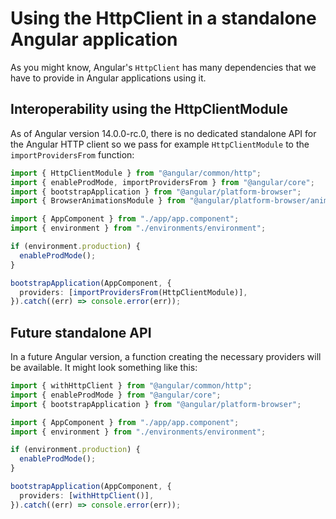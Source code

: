 # Using the HttpClient in a standalone Angular application

As you might know, Angular's `HttpClient` has many dependencies that we have to provide in Angular applications using it.

## Interoperability using the HttpClientModule

As of Angular version 14.0.0-rc.0, there is no dedicated standalone API for the Angular HTTP client so we pass for example `HttpClientModule` to the `importProvidersFrom` function:

```typescript
import { HttpClientModule } from "@angular/common/http";
import { enableProdMode, importProvidersFrom } from "@angular/core";
import { bootstrapApplication } from "@angular/platform-browser";
import { BrowserAnimationsModule } from "@angular/platform-browser/animations";

import { AppComponent } from "./app/app.component";
import { environment } from "./environments/environment";

if (environment.production) {
  enableProdMode();
}

bootstrapApplication(AppComponent, {
  providers: [importProvidersFrom(HttpClientModule)],
}).catch((err) => console.error(err));
```

## Future standalone API

In a future Angular version, a function creating the necessary providers will be available. It might look something like this:

```typescript
import { withHttpClient } from "@angular/common/http";
import { enableProdMode } from "@angular/core";
import { bootstrapApplication } from "@angular/platform-browser";

import { AppComponent } from "./app/app.component";
import { environment } from "./environments/environment";

if (environment.production) {
  enableProdMode();
}

bootstrapApplication(AppComponent, {
  providers: [withHttpClient()],
}).catch((err) => console.error(err));
```
